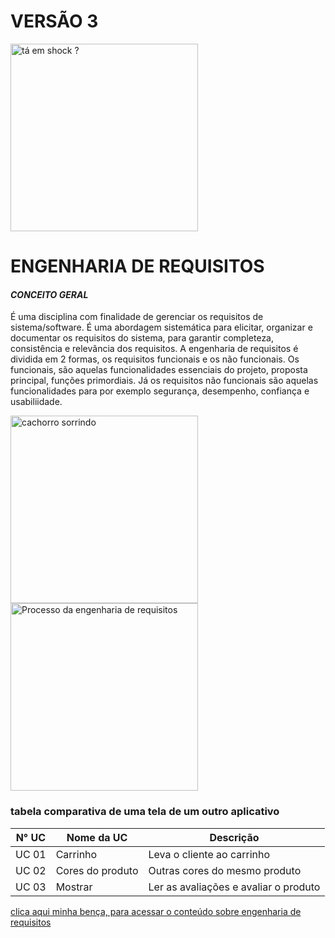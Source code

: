 # VERSÃO 3
  <img src="https://i.pinimg.com/originals/03/72/6a/03726a28708eba0565bd8093f0e6795f.gif" alt="tá em shock ?" width="300
   px">




# ENGENHARIA DE REQUISITOS 

#### *CONCEITO GERAL* 

É uma disciplina com finalidade de gerenciar os requisitos de sistema/software. É uma abordagem sistemática para elicitar, organizar e documentar os requisitos do sistema, para garantir completeza, consistência e relevância dos requisitos. A engenharia de requisitos é dividida em 2 formas, os requisitos funcionais e os não funcionais. Os funcionais, são aquelas funcionalidades essenciais do projeto, proposta principal, funções primordiais. Já os requisitos não funcionais são aquelas funcionalidades para por exemplo segurança, desempenho, confiança e usabiliidade.

<img src="https://arquivo.devmedia.com.br/artigos/Fabio_Gomes_Rocha/Engenharia_Requisitos/Engenharia_Requisitos_1.jpg" alt="cachorro sorrindo" width="300px">  <img src="https://slideplayer.com.br/slide/1590094/5/images/2/Fases+da+Engenharia+de+Requisitos.jpg" alt="Processo da engenharia de requisitos" width="300px"> 




 ### tabela comparativa de uma tela de um outro aplicativo ###

| N° UC  | Nome da UC        | Descrição                             |
|--------|-------------------|---------------------------------------|
| UC 01  | Carrinho          | Leva o cliente ao carrinho            |
| UC 02  | Cores do produto  | Outras cores do mesmo produto         |
| UC 03  | Mostrar           | Ler as avaliações e avaliar o produto |




[clica aqui minha bença, para acessar o conteúdo sobre engenharia de requisitos ](https://www.monitoratec.com.br/blog/servico-de-engenharia-de-requisitos/#:~:text=A%20engenharia%20de%20requisitos%20oferece,de%20desenvolvimento%2C%20opera%C3%A7%C3%A3o%20e%20manuten%C3%A7%C3%A3o.)
